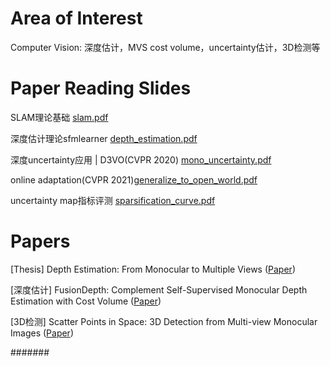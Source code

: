 
# Area of Interest

Computer Vision: 深度估计，MVS cost volume，uncertainty估计，3D检测等


# Paper Reading Slides

SLAM理论基础 [slam.pdf](slides/slam.pdf)

深度估计理论sfmlearner [depth_estimation.pdf](slides/depth_estimation.pdf)

深度uncertainty应用 | D3VO(CVPR 2020) [mono_uncertainty.pdf](slides/mono_uncertainty.pdf)

online adaptation(CVPR 2021)[generalize_to_open_world.pdf](slides/generalize_to_open_world.pdf)

uncertainty map指标评测 [sparsification_curve.pdf](slides/sparsification_curve.pdf)



# Papers

[Thesis] Depth Estimation: From Monocular to Multiple Views ([Paper](papers/thesis.pdf))

<!-- * 讲述单目无监督深度估计框架的发展史，以及多视角MVS技术在深度估计中的应用，同时引入贝叶斯理论中对模型不确定度的估计。最终通过结合单目和多帧方法各自的优点，提出一种融合框架，使深度图预测结果更精准。在KITTI数据集上验证了该方法的性能相较于传统纯单目和纯多帧方法都有提升。 -->

[深度估计] FusionDepth: Complement Self-Supervised Monocular Depth Estimation with
Cost Volume ([Paper](https://arxiv.org/pdf/2305.06036.pdf))

[3D检测] Scatter Points in Space: 3D Detection from Multi-view Monocular Images ([Paper](https://arxiv.org/pdf/2208.14738.pdf))


#######
